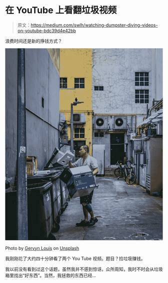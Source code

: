 # 在 YouTube 上看翻垃圾视频

> 原文：<https://medium.com/swlh/watching-dumpster-diving-videos-on-youtube-bdc39d4e42bb>

浪费时间还是新的挣钱方式？

![](img/ad9c54a818213f6827c8cff1353519ee.png)

Photo by [Gervyn Louis](https://unsplash.com/@lordvyn?utm_source=unsplash&utm_medium=referral&utm_content=creditCopyText) on [Unsplash](https://unsplash.com/search/photos/dumpster?utm_source=unsplash&utm_medium=referral&utm_content=creditCopyText)

我刚刚花了大约四十分钟看了两个 You Tube 视频。题目？捡垃圾赚钱。

我以前没有看到过这个话题，虽然我并不感到惊讶。众所周知，我时不时会从垃圾箱里找出“好东西”。当然，我拯救的东西已经…